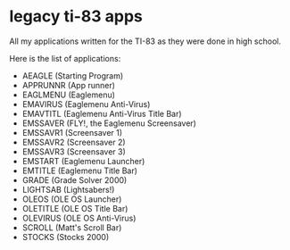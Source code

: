 # legacy ti-83 apps

All my applications written for the TI-83 as they were done in high school.

Here is the list of applications:

- AEAGLE   (Starting Program)
- APPRUNNR (App runner)
- EAGLMENU (Eaglemenu)
- EMAVIRUS (Eaglemenu Anti-Virus)
- EMAVTITL (Eaglemenu Anti-Virus Title Bar)
- EMSSAVER (FLY!, the Eaglemenu Screensaver)
- EMSSAVR1 (Screensaver 1)
- EMSSAVR2 (Screensaver 2)
- EMSSAVR3 (Screensaver 3)
- EMSTART  (Eaglemenu Launcher)
- EMTITLE  (Eaglemenu Title Bar)
- GRADE    (Grade Solver 2000)
- LIGHTSAB (Lightsabers!)
- OLEOS    (OLE OS Launcher)
- OLETITLE (OLE OS Title Bar)
- OLEVIRUS (OLE OS Anti-Virus)
- SCROLL   (Matt's Scroll Bar)
- STOCKS   (Stocks 2000)
